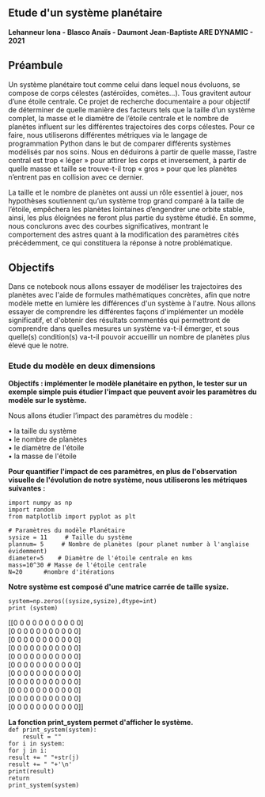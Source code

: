 ## Etude d'un système planétaire
**Lehanneur Iona - Blasco Anaïs - Daumont Jean-Baptiste ARE DYNAMIC - 2021**


## Préambule

Un système planétaire tout comme celui dans lequel nous évoluons, se compose de corps célestes (astéroïdes, comètes…). Tous gravitent autour d’une étoile centrale. Ce projet de recherche documentaire a pour objectif de déterminer de quelle manière des facteurs tels que la taille d’un système complet, la masse et le diamètre de l’étoile centrale et le nombre de planètes influent sur les différentes trajectoires des corps célestes. Pour ce faire, nous utiliserons différentes métriques via le langage de programmation Python dans le but de comparer différents systèmes modélisés par nos soins. Nous en déduirons à partir de quelle masse, l’astre central est trop « léger » pour attirer les corps et inversement, à partir de quelle masse et taille se trouve-t-il trop « gros » pour que les planètes n’entrent pas en collision avec ce dernier.

La taille et le nombre de planètes ont aussi un rôle essentiel à jouer, nos hypothèses soutiennent qu’un système trop grand comparé à la taille de l’étoile, empêchera les planètes lointaines d’engendrer une orbite stable, ainsi, les plus éloignées ne feront plus partie du système étudié. En somme, nous conclurons avec des courbes significatives, montrant le comportement des astres quant à la modification des paramètres cités précédemment, ce qui constituera la réponse à notre problématique.

## Objectifs


Dans ce notebook nous allons essayer de modéliser les trajectoires des planètes avec l'aide de formules mathématiques concrètes, afin que notre modèle mette en lumière les différences d'un système à l'autre. Nous allons essayer de comprendre les différentes façons d'implémenter un modèle significatif, et d'obtenir des résultats commentés qui permettront de comprendre dans quelles mesures un système va-t-il émerger, et sous quelle(s) condition(s) va-t-il pouvoir accueillir un nombre de planètes plus élevé que le notre.


### Etude du modèle en deux dimensions


**Objectifs : implémenter le modèle planétaire en python, le tester sur un exemple simple puis étudier l'impact que peuvent avoir les paramètres du modèle sur le système.**

Nous allons étudier l’impact des paramètres du modèle :

 • la taille du système                                                                                                                                                      
 • le nombre de planètes                                                                                                                                                         
 • le diamètre de l'étoile                                                                                                                                                       
 • la masse de l'étoile                                                                                                                                                         

**Pour quantifier l'impact de ces paramètres, en plus de l'observation visuelle de l'évolution de notre système, nous utiliserons les métriques suivantes :**

`import numpy as np`                                                                                                                                                             
`import random`                                                                                                                                                                 
`from matplotlib import pyplot as plt`

`# Paramètres du modèle Planétaire`                                                                                                                                             
`sysize = 11     # Taille du système`                                                                                                                                           
`plannum= 5     # Nombre de planètes (pour planet number à l'anglaise évidemment)`                                                                                               
`diameter=5    # Diamètre de l'étoile centrale en kms`                                                                                                                           
`mass=10^30 # Masse de l'étoile centrale`                                                                                                                                       
`N=20      #nombre d'itérations`

**Notre système est composé d'une matrice carrée de taille sysize.**

`system=np.zeros((sysize,sysize),dtype=int)`                                                                                                                                     
`print (system)`

[[0 0 0 0 0 0 0 0 0 0 0]                                                                                                                                                         
  [0 0 0 0 0 0 0 0 0 0 0]                                                                                                                                                       
  [0 0 0 0 0 0 0 0 0 0 0]                                                                                                                                                       
  [0 0 0 0 0 0 0 0 0 0 0]                                                                                                                                                       
  [0 0 0 0 0 0 0 0 0 0 0]                                                                                                                                                       
  [0 0 0 0 0 0 0 0 0 0 0]                                                                                                                                                       
  [0 0 0 0 0 0 0 0 0 0 0]                                                                                                                                                       
  [0 0 0 0 0 0 0 0 0 0 0]                                                                                                                                                       
  [0 0 0 0 0 0 0 0 0 0 0]                                                                                                                                                       
  [0 0 0 0 0 0 0 0 0 0 0]                                                                                                                                                       
  [0 0 0 0 0 0 0 0 0 0 0]]                                                                                                                                                      

**La fonction print_system permet d'afficher le système.**                                                                                                                   
`def print_system(system):`          
`    result = ""`                                                                                                                                                      
`for i in system:`                                                                                                                                                      
`for j in i:`                                                                                                                                                      
`result += " "+str(j)`                                                                                                                                               
`result += " "+'\n'`                                                                                                                                                    
`print(result)`                                                                                                                                                      
`return`                                                                                                                                                          
`print_system(system)`
